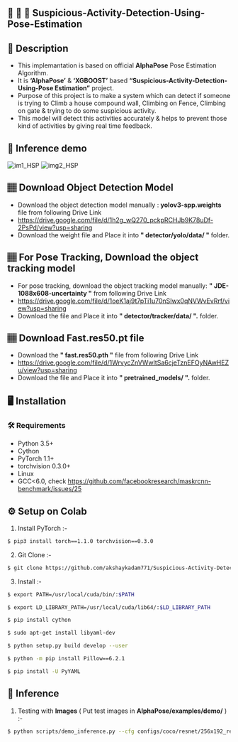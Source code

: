 ## :movie_camera: :running: :running: Suspicious-Activity-Detection-Using-Pose-Estimation

## 📝 Description
- This implemantation is based on official **AlphaPose** Pose Estimation Algorithm.
- It is **‘AlphaPose’** & **‘XGBOOST’** based **“Suspicious-Activity-Detection-Using-Pose Estimation”** project.
- Purpose of this project is to make a system which can detect if someone is trying to Climb a house compound wall, Climbing on Fence, Climbing on gate & trying    to do some suspicious activity.
- This model will detect this activities accurately & helps to prevent those kind of activities by giving real time feedback.


## 🎯 Inference demo
![im1_HSP](https://user-images.githubusercontent.com/62059604/105394428-935f6980-5c43-11eb-8123-62c7aad4942d.png)
![img2_HSP](https://user-images.githubusercontent.com/62059604/105394453-9e19fe80-5c43-11eb-9867-40d165b75c1b.png)

## 🏽‍ Download Object Detection Model
- Download the object detection model manually : **yolov3-spp.weights** file from following Drive Link
- https://drive.google.com/file/d/1h2g_wQ270_pckpRCHJb9K78uDf-2PsPd/view?usp=sharing
- Download the weight file and Place it into **" detector/yolo/data/ "** folder.

##  🏽‍ For Pose Tracking, Download the object tracking model
- For pose tracking, download the object tracking model manually: **" JDE-1088x608-uncertainty "** from following Drive Link 
- https://drive.google.com/file/d/1oeK1aj9t7pTi1u70nSIwx0qNVWvEvRrf/view?usp=sharing
- Download the file and Place it into **" detector/tracker/data/ ".** folder.

## 🏽‍ Download Fast.res50.pt file
- Download the **" fast.res50.pth "** file from following Drive Link 
- https://drive.google.com/file/d/1WrvycZnVWwltSa6cjeTznEFOyNAwHEZu/view?usp=sharing
- Download the file and Place it into **" pretrained_models/ ".** folder.

## :desktop_computer:	Installation

### :hammer_and_wrench: Requirements
* Python 3.5+
* Cython
* PyTorch 1.1+
* torchvision 0.3.0+
* Linux
* GCC<6.0, check https://github.com/facebookresearch/maskrcnn-benchmark/issues/25

## :gear: Setup on Colab
1. Install PyTorch :-
```bash
$ pip3 install torch==1.1.0 torchvision==0.3.0

```

2. Git Clone :-
```bash
$ git clone https://github.com/akshaykadam771/Suspicious-Activity-Detection-Using-Pose-Estimation.git 

```

3. Install :-
```bash
$ export PATH=/usr/local/cuda/bin/:$PATH

```
```bash
$ export LD_LIBRARY_PATH=/usr/local/cuda/lib64/:$LD_LIBRARY_PATH

```
```bash
$ pip install cython

```
```bash
$ sudo apt-get install libyaml-dev

```
```bash
$ python setup.py build develop --user

```
```bash
$ python -m pip install Pillow==6.2.1

```
```bash
$ pip install -U PyYAML

```
## 🎯 Inference 
1. Testing with **Images** ( Put test images in **AlphaPose/examples/demo/** )  :-
```bash
$ python scripts/demo_inference.py --cfg configs/coco/resnet/256x192_res50_lr1e-3_1x.yaml --checkpoint pretrained_models/fast_res50_256x192.pth --indir examples/demo/ --save_img

```
